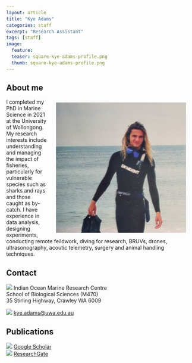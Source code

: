 ```yaml
---
layout: article
title: "Kye Adams"
categories: staff
excerpt: "Research Assistant"
tags: [staff]
image:
  feature: 
  teaser: square-kye-adams-profile.png
  thumb: square-kye-adams-profile.png
---
```

## About me
<img class="philprofile" src='/images/square-kye-adams-profile.png' align='right' width="350" hspace="20" vspace="10">

I completed my PhD in Marine Science in 2021 at the University of Wollongong. My research interests include understanding and managing the impact of fisheries, particularly for vulnerable species such as sharks and rays and those caught as by-catch. I have experience in data analysis, designing experiments, conducting remote feildwork, diving for research, BRUVs, drones, ultrasonography, acoutic telemetry, surgery and animal handling techniques.  

## Contact
<img src='/images/icons/building-regular.svg' width="15px"> Indian Ocean Marine Research Centre <br>
School of Biological Sciences (M470)<br>
35 Stirling Highway, Crawley WA 6009

<img src='/images/icons/envelope-regular.svg' width="15px"> <a href="mailto:kye.adams@uwa.edu.au"> kye.adams@uwa.edu.au</a><br>

## Publications
<img src='/images/icons/google-brands.svg' width="15px"> <a href="https://scholar.google.com/citations?user=HzrnijAAAAAJ&hl=en&oi=ao">Google Scholar</a><br>
<img src='/images/icons/researchgate-brands.svg' width="15px"> <a href="https://www.researchgate.net/profile/Kye_Adams"> ResearchGate</a><br>




